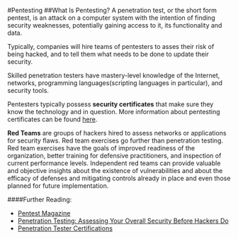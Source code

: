 #Pentesting
##What Is Pentesting?
A penetration test, or the short form pentest, is an attack on a computer system with the intention of finding security weaknesses, potentially gaining access to it, its functionality and data.

Typically, companies will hire teams of pentesters to asses their risk of being hacked, and to tell them what needs to be done to update their security.

Skilled penetration testers have mastery-level knowledge of the Internet, networks, programming languages(scripting languages in particular), and security tools.

Pentesters typically possess **security certificates** that make sure they know the technology and in question. More information about pentesting certificates can be found [here](https://www.concise-courses.com/security/certifications-list/).

**Red Teams** are groups of hackers hired to assess networks or applications for security flaws. Red team exercises go further than penetration testing. Red team exercises have the goals of improved readiness of the organization, better training for defensive practitioners, and inspection of current performance levels. Independent red teams can provide valuable and objective insights about the existence of vulnerabilities and about the efficacy of defenses and mitigating controls already in place and even those planned for future implementation.


####Further Reading:
* [Pentest Magazine](http://pentestmag.com/)
* [Penetration Testing: Assessing Your Overall Security Before Hackers Do](https://www.sans.org/reading-room/whitepapers/analyst/penetration-testing-assessing-security-attackers-34635)
* [Penetration Tester Certifications](http://www.iacertification.org/cpt_certified_penetration_tester.html)